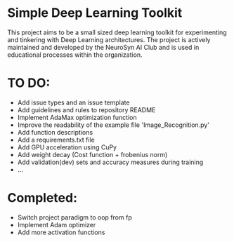 # Simple Deep Learning Toolkit
This project aims to be a small sized deep learning toolkit for experimenting and tinkering with Deep Learning architectures. The project is actively maintained and developed by the NeuroSyn AI Club and is used in educational processes within the organization.

# TO DO:
- Add issue types and an issue template
- Add guidelines and rules to repository README
- Implement AdaMax optimization function
- Improve the readability of the example file 'Image_Recognition.py'
- Add function descriptions
- Add a requirements.txt file
- Add GPU acceleration using CuPy
- Add weight decay (Cost function + frobenius norm)
- Add validation(dev) sets and accuracy measures during training
- ...

# Completed:
- Switch project paradigm to oop from fp
- Implement Adam optimizer
- Add more activation functions
